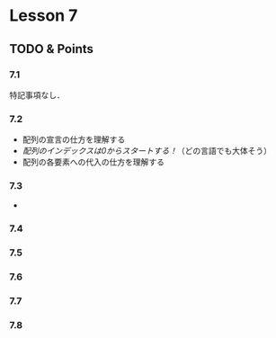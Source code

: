 # Lesson 7

## TODO & Points

### 7.1
特記事項なし．

### 7.2
- 配列の宣言の仕方を理解する
- *配列のインデックスは0からスタートする！*（どの言語でも大体そう）
- 配列の各要素への代入の仕方を理解する

### 7.3
- 

### 7.4


### 7.5


### 7.6


### 7.7


### 7.8
